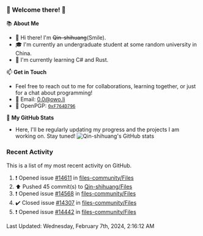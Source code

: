 ### 🌟 Welcome there! 🌟

📚 **About Me**
- 👋 Hi there! I'm ~~Qin-shihuang~~(Smile).
- 🎓 I'm currently an undergraduate student at some random university in China.
- 🌱 I'm currently learning C# and Rust.

📫 **Get in Touch**
- Feel free to reach out to me for collaborations, learning together, or just for a chat about programming!
- 📩 Email: 0.0@owo.li
- 🔑 OpenPGP: [`0xF764D796`](https://keys.openpgp.org/vks/v1/by-fingerprint/99D5AF94A1585E16E14895EFBF6C0BF4F764D796)


📝 **My GitHub Stats**
- Here, I'll be regularly updating my progress and the projects I am working on. Stay tuned!
![Qin-shihuang's GitHub stats](https://github-readme-stats.vercel.app/api?username=Qin-shihuang&show_icons=true)

### Recent Activity

This is a list of my most recent activity on GitHub.

<!--RECENT_ACTIVITY:start-->
1. ❗️ Opened issue [#14611](https://github.com/files-community/Files/issues/14611) in [files-community/Files](https://github.com/files-community/Files)<br>
2. ⬆️ Pushed 45 commit(s) to [Qin-shihuang/Files](https://github.com/Qin-shihuang/Files)<br>
3. ❗️ Opened issue [#14568](https://github.com/files-community/Files/issues/14568) in [files-community/Files](https://github.com/files-community/Files)<br>
4. ✔️ Closed issue [#14307](https://github.com/files-community/Files/issues/14307) in [files-community/Files](https://github.com/files-community/Files)<br>
5. ❗️ Opened issue [#14442](https://github.com/files-community/Files/issues/14442) in [files-community/Files](https://github.com/files-community/Files)<br>
<!--RECENT_ACTIVITY:end-->

<!--RECENT_ACTIVITY:last_update-->
Last Updated: Wednesday, February 7th, 2024, 2:16:12 AM
<!--RECENT_ACTIVITY:last_update_end-->
